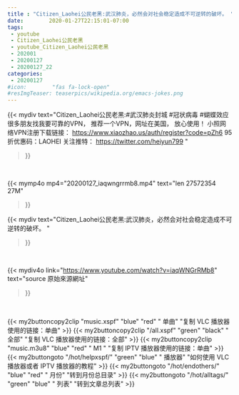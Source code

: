 ```yaml
---
title : "Citizen_Laohei公民老黑:武汉肺炎，必然会对社会稳定造成不可逆转的破坏。 "
date:        2020-01-27T22:15:01-07:00
tags:
 - youtube
 - Citizen_Laohei公民老黑
 - youtube_Citizen_Laohei公民老黑
 - 202001
 - 20200127
 - 20200127_22
categories:
 - 20200127
#icon:        "fas fa-lock-open"
#resImgTeaser: teaserpics/wikipedia.org/emacs-jokes.png
---
```


{{< mydiv text="Citizen_Laohei公民老黑:#武汉肺炎封城 #冠状病毒 #蝴蝶效应  很多朋友找我要可靠的VPN， 推荐一个VPN，网址在美国， 放心使用！ 小照网络VPN注册下载链接： https://www.xiaozhao.us/auth/register?code=pZh6 95折优惠码：LAOHEI  关注推特： https://twitter.com/heiyun799 "
>}}
<br>


{{< mymp4o mp4="20200127_iaqwngrrmb8.mp4"
text="len 27572354    27M"
>}}


{{< mydiv text="Citizen_Laohei公民老黑:武汉肺炎，必然会对社会稳定造成不可逆转的破坏。 "
>}}
<br>

{{< mydiv4o link="https://www.youtube.com/watch?v=iaqWNGrRMb8"
text="source 原始來源網址"
>}}


<br>

{{< my2buttoncopy2clip "music.xspf"        "blue"   "red"    " 单曲"  "复制 VLC 播放器使用的链接：单曲" >}} {{< my2buttoncopy2clip "/all.xspf"         "green"  "black"  " 全部"  "复制 VLC 播放器使用的链接：全部" >}} {{< my2buttoncopy2clip "music.m3u8"        "blue"   "red"    " M1 "    "复制 IPTV 播放器使用的链接：单曲" >}} {{< my2buttongoto      "/hot/helpxspf/"    "green"  "blue"   " 播放器" "如何使用 VLC 播放器或者 IPTV 播放器的教程" >}} {{< my2buttongoto      "/hot/endothers/"   "blue"   "red"    " 月份"   "转到月份总目录" >}} {{< my2buttongoto      "/hot/alltags/"     "green"  "blue"   " 列表"   "转到文章总列表" >}} 
